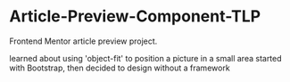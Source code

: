 # Article-Preview-Component-TLP
Frontend Mentor article preview project. 


learned about using 'object-fit' to position a picture in a small area
started with Bootstrap, then decided to design without a framework